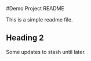 #Demo Project README

This is a simple readme file.

## Heading 2

Some updates to stash until later.
